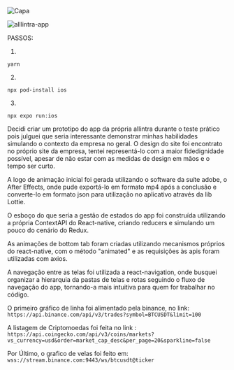 ![Capa](https://github.com/isaquem18/allintrapp/assets/67105969/afe3ec19-b347-483e-9843-ca31213081ae)

![alllintra-app](https://github.com/isaquem18/allintrapp/assets/67105969/5ceaf00b-3635-40ad-a13f-5f9843680c4b)

PASSOS:

1.
```
yarn
```

2.
```
npx pod-install ios
```

3.
```
npx expo run:ios
```

Decidi criar um prototipo do app da própria allintra durante o teste prático pois julguei que seria interessante demonstrar minhas habilidades simulando o contexto da empresa no geral. O design do site foi encontrato no próprio site da empresa, tentei representá-lo com a maior fidedignidade possível, apesar de não estar com as medidas de design em mãos e o tempo ser curto.

A logo de animação inicial foi gerada utilizando o software da suíte adobe, o After Effects, onde pude exportá-lo em formato mp4 após a conclusão e converte-lo em formato json para utilização no aplicativo através da lib Lottie.

O esboço do que seria a gestão de estados do app foi construída utilizando a própria ContextAPI do React-native, criando reducers e simulando um pouco do cenário do Redux.

As animações de bottom tab foram criadas utilizando mecanismos próprios do react-native, com o método "animated" e as requisições às apis foram utilizadas com axios.

A navegação entre as telas foi utilizada a react-navigation, onde busquei organizar a hierarquia da pastas de telas e rotas seguindo o fluxo de navegação do app, tornando-a mais intuitiva para quem for trabalhar no código.


O primeiro gráfico de linha foi alimentado pela binance, no link:
```https://api.binance.com/api/v3/trades?symbol=BTCUSDT&limit=100```

A listagem de Criptomoedas foi feita no link :
```https://api.coingecko.com/api/v3/coins/markets?vs_currency=usd&order=market_cap_desc&per_page=20&sparkline=false```

Por Último, o grafico de velas foi feito em:
```wss://stream.binance.com:9443/ws/btcusdt@ticker```
